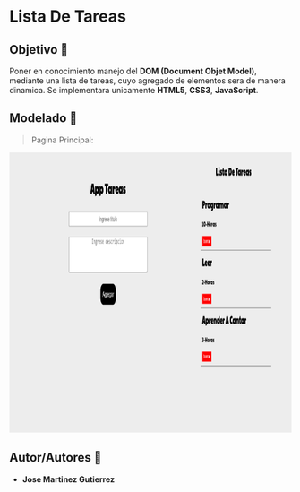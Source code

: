 # Lista De Tareas

## Objetivo :dart:
Poner en conocimiento manejo del **DOM (Document Objet Model)**, mediante una lista de tareas, cuyo agregado de elementos sera de manera dinamica. Se implementara unicamente **HTML5**, **CSS3**, **JavaScript**.

## Modelado :memo:
> Pagina Principal:

<img height="500px" width="1400px" src="https://github.com/martinez022jose/Lista-De-Tareas/blob/master/screenShotsReadMe/ScreenTareas.png"/>

## Autor/Autores :pushpin:
* **Jose Martinez Gutierrez**
